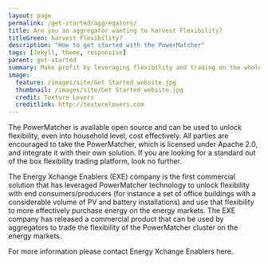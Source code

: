 ```yaml
---
layout: page
permalink: /get-started/aggregators/
title: Are you an aggregator wanting to harvest Flexibility?
titleGreen: harvest Flexibility?
description: "How to get started with the PowerMatcher"
tags: [Jekyll, theme, responsive]
parent: get-started
summary: Make profit by leveraging flexibility and trading on the wholesale markets.
image:
  feature: /images/site/Get Started_website.jpg
  thumbnail: /images/site/Get Started_website.jpg
  credit: Texture Lovers
  creditlink: http://texturelovers.com
---
```


The PowerMatcher is available open source and can be used to unlock flexibility, even into household level, cost effectively. All parties are encouraged to take the PowerMatcher, which is licensed under Apache 2.0, and integrate it with their own solution. If you are looking for a standard out of the box flexibility trading platform, look no further.

The Energy Xchange Enablers (EXE) company is the first commercial solution that has leveraged PowerMatcher technology to unlock flexibility with end consumers/producers (for instance a set of office buildings with a considerable volume of PV and battery installations) and use that flexibility to more effectively purchase energy on the energy markets. The EXE company has released a commercial product that can be used by aggregators to trade the flexibility of the PowerMatcher cluster on the energy markets.

For more information please contact Energy Xchange Enablers here.

